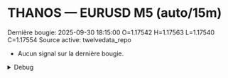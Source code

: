 # THANOS — EURUSD M5 (auto/15m)
Dernière bougie: 2025-09-30 18:15:00  O=1.17542  H=1.17563  L=1.17540  C=1.17554
Source active: twelvedata_repo

- Aucun signal sur la dernière bougie.

<details><summary>Debug</summary>

- TD_API_KEY manquant.

</details>